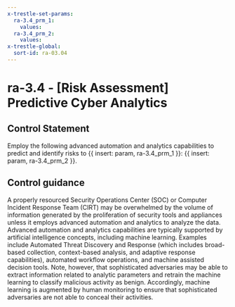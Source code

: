 ```yaml
---
x-trestle-set-params:
  ra-3.4_prm_1:
    values:
  ra-3.4_prm_2:
    values:
x-trestle-global:
  sort-id: ra-03.04
---
```


# ra-3.4 - \[Risk Assessment\] Predictive Cyber Analytics

## Control Statement

Employ the following advanced automation and analytics capabilities to predict and identify risks to {{ insert: param, ra-3.4_prm_1 }}: {{ insert: param, ra-3.4_prm_2 }}.

## Control guidance

A properly resourced Security Operations Center (SOC) or Computer Incident Response Team (CIRT) may be overwhelmed by the volume of information generated by the proliferation of security tools and appliances unless it employs advanced automation and analytics to analyze the data. Advanced automation and analytics capabilities are typically supported by artificial intelligence concepts, including machine learning. Examples include Automated Threat Discovery and Response (which includes broad-based collection, context-based analysis, and adaptive response capabilities), automated workflow operations, and machine assisted decision tools. Note, however, that sophisticated adversaries may be able to extract information related to analytic parameters and retrain the machine learning to classify malicious activity as benign. Accordingly, machine learning is augmented by human monitoring to ensure that sophisticated adversaries are not able to conceal their activities.
